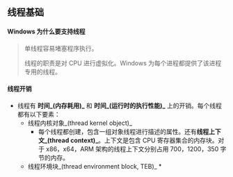 ## 线程基础

#### Windows 为什么要支持线程

> 单线程容易堵塞程序执行。
>
> 线程的职责是对 CPU 进行虚拟化。Windows 为每个进程都提供了该进程专用的线程。

#### 线程开销

* 线程有 **时间_(内存耗用)_** 和 **时间_(运行时的执行性能)_** 上的开销。每个线程都有以下要素：
  * 线程内核对象_(thread kernel object)_
    * 每个线程都创建，包含一组对象线程进行描述的属性。还有**线程上下文_(thread context)_**。上下文是包含 CPU 寄存器集合的内存块。对于 x86，x64，ARM 架构的线程上下文分别占用 700，1200，350 字节的内存。
  * 线程环境块_(thread environment block, TEB)_
    * 